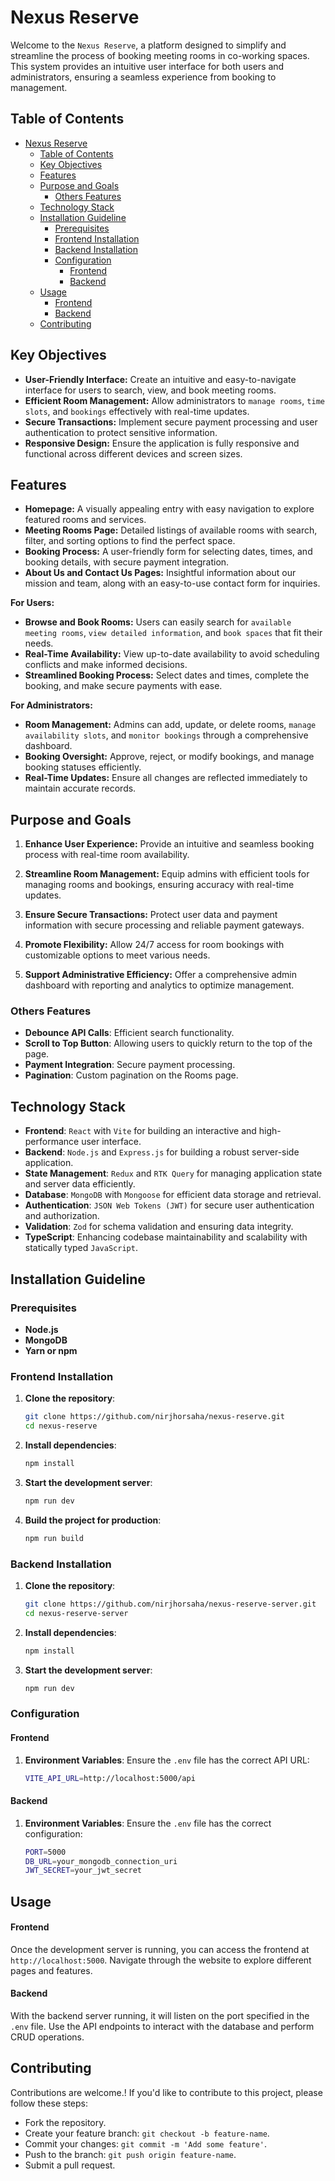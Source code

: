 #  Nexus Reserve

<!-- ## Overview -->

Welcome to the `Nexus Reserve`, a platform designed to simplify and streamline the process of booking meeting rooms in co-working spaces. This system provides an intuitive user interface for both users and administrators, ensuring a seamless experience from booking to management.

## Table of Contents

- [Nexus Reserve](#nexus-reserve)
  - [Table of Contents](#table-of-contents)
  - [Key Objectives](#key-objectives)
  - [Features](#features)
  - [Purpose and Goals](#purpose-and-goals)
    - [Others Features](#others-features)
  - [Technology Stack](#technology-stack)
  - [Installation Guideline](#installation-guideline)
    - [Prerequisites](#prerequisites)
    - [Frontend Installation](#frontend-installation)
    - [Backend Installation](#backend-installation)
    - [Configuration](#configuration)
      - [Frontend](#frontend)
      - [Backend](#backend)
  - [Usage](#usage)
      - [Frontend](#frontend-1)
      - [Backend](#backend-1)
  - [Contributing](#contributing)


## Key Objectives

-   **User-Friendly Interface:** Create an intuitive and easy-to-navigate interface for users to search, view, and book meeting rooms.
-   **Efficient Room Management:** Allow administrators to `manage rooms`, `time slots`, and `bookings` effectively with real-time updates.
-   **Secure Transactions:** Implement secure payment processing and user authentication to protect sensitive information.
-   **Responsive Design:** Ensure the application is fully responsive and functional across different devices and screen sizes.

## Features

-   **Homepage:** A visually appealing entry with easy navigation to explore featured rooms and services.
-   **Meeting Rooms Page:** Detailed listings of available rooms with search, filter, and sorting options to find the perfect space.
-   **Booking Process:** A user-friendly form for selecting dates, times, and booking details, with secure payment integration.
-   **About Us and Contact Us Pages:** Insightful information about our mission and team, along with an easy-to-use contact form for inquiries.

**For Users:**

-   **Browse and Book Rooms:** Users can easily search for `available meeting rooms`, `view detailed information`, and `book spaces` that fit their needs.
-   **Real-Time Availability:** View up-to-date availability to avoid scheduling conflicts and make informed decisions.
-   **Streamlined Booking Process:** Select dates and times, complete the booking, and make secure payments with ease.

**For Administrators:**

-   **Room Management:** Admins can add, update, or delete rooms, `manage availability slots`, and `monitor bookings` through a comprehensive dashboard.
-   **Booking Oversight:** Approve, reject, or modify bookings, and manage booking statuses efficiently.
-   **Real-Time Updates:** Ensure all changes are reflected immediately to maintain accurate records.


## Purpose and Goals

1.  **Enhance User Experience:** Provide an intuitive and seamless booking process with real-time room availability.
    
2.  **Streamline Room Management:** Equip admins with efficient tools for managing rooms and bookings, ensuring accuracy with real-time updates.
    
3.  **Ensure Secure Transactions:** Protect user data and payment information with secure processing and reliable payment gateways.
    
4.  **Promote Flexibility:** Allow 24/7 access for room bookings with customizable options to meet various needs.
    
5.  **Support Administrative Efficiency:** Offer a comprehensive admin dashboard with reporting and analytics to optimize management.


### Others Features

-   **Debounce API Calls**: Efficient search functionality.
-   **Scroll to Top Button**: Allowing users to quickly return to the top of the page.
-   **Payment Integration**: Secure payment processing.
-   **Pagination**: Custom pagination on the Rooms page.

## Technology Stack

-   **Frontend**: `React` with `Vite` for building an interactive and high-performance user interface.
-   **Backend**: `Node.js` and `Express.js` for building a robust server-side application.
-   **State Management**: `Redux` and `RTK Query` for managing application state and server data efficiently.
-   **Database**: `MongoDB` with `Mongoose` for efficient data storage and retrieval.
-   **Authentication**: `JSON Web Tokens (JWT)` for secure user authentication and authorization.
-   **Validation**: `Zod` for schema validation and ensuring data integrity.
-   **TypeScript**: Enhancing codebase maintainability and scalability with statically typed `JavaScript`.

## Installation Guideline

### Prerequisites

-   **Node.js**
-   **MongoDB**
-   **Yarn or npm**

### Frontend Installation

1.  **Clone the repository**:

    ```bash
    git clone https://github.com/nirjhorsaha/nexus-reserve.git
    cd nexus-reserve
    ```

2.  **Install dependencies**:

    ```bash
    npm install
    ```

3.  **Start the development server**:

    ```bash
    npm run dev
    ```

4.  **Build the project for production**:

    ```bash
    npm run build
    ```

### Backend Installation

1.  **Clone the repository**:

    ```bash
    git clone https://github.com/nirjhorsaha/nexus-reserve-server.git
    cd nexus-reserve-server
    ```

2.  **Install dependencies**:

    ```bash
    npm install
    ```

3.  **Start the development server**:

    ```bash
    npm run dev
    ```

### Configuration

#### Frontend

1.  **Environment Variables**: Ensure the `.env` file has the correct API URL:

    ```bash
    VITE_API_URL=http://localhost:5000/api
    ```

#### Backend

1.  **Environment Variables**: Ensure the `.env` file has the correct configuration:

    ```bash
    PORT=5000
    DB_URL=your_mongodb_connection_uri
    JWT_SECRET=your_jwt_secret
    ```

## Usage

#### Frontend

Once the development server is running, you can access the frontend at `http://localhost:5000`. Navigate through the website to explore different pages and features.

#### Backend

With the backend server running, it will listen on the port specified in the `.env` file. Use the API endpoints to interact with the database and perform CRUD operations.

## Contributing

Contributions are welcome.! If you'd like to contribute to this project, please follow these steps:

-   Fork the repository.
-   Create your feature branch: `git checkout -b feature-name`.
-   Commit your changes: `git commit -m 'Add some feature'`.
-   Push to the branch: `git push origin feature-name`.
-   Submit a pull request.
